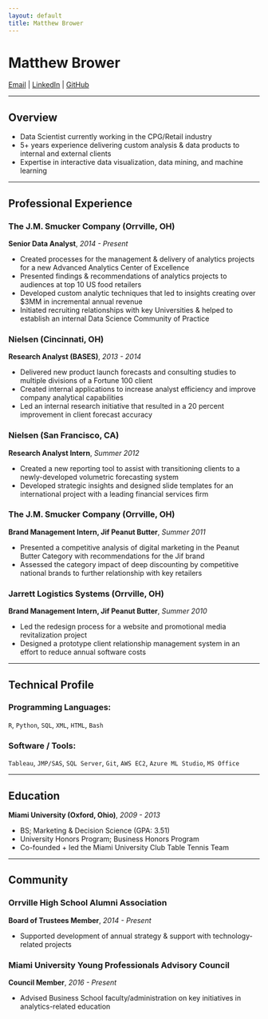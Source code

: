 ```yaml
---
layout: default
title: Matthew Brower
---
```

Matthew Brower
==================
<div id="webaddress">
<a href="mailto:matthew.a.brower@gmail.com">Email</a>
| <a href="https://www.linkedin.com/in/matthewabrower">LinkedIn</a>
| <a href="https://github.com/matthewbrower">GitHub</a>
</div>

---

## Overview
- Data Scientist currently working in the CPG/Retail industry
- 5+ years experience delivering custom analysis & data products to internal and external clients 
- Expertise in interactive data visualization, data mining, and machine learning

***

## Professional Experience

### The J.M. Smucker Company (Orrville, OH)
__Senior Data Analyst__, _2014 - Present_

- Created processes for the management & delivery of analytics projects for a new Advanced Analytics Center of Excellence
- Presented findings & recommendations of analytics projects to audiences at top 10 US food retailers
- Developed custom analytic techniques that led to insights creating over $3MM in incremental annual revenue
- Initiated recruiting relationships with key Universities & helped to establish an internal Data Science Community of Practice

### Nielsen (Cincinnati, OH)
__Research Analyst (BASES)__, _2013 - 2014_

- Delivered new product launch forecasts and consulting studies to multiple divisions of a Fortune 100 client
- Created internal applications to increase analyst efficiency and improve company analytical capabilities
- Led an internal research initiative that resulted in a 20 percent improvement in client forecast accuracy

### Nielsen (San Francisco, CA)
__Research Analyst Intern__, _Summer 2012_

- Created a new reporting tool to assist with transitioning clients to a newly-developed volumetric forecasting system
- Developed strategic insights and designed slide templates for an international project with a leading financial services firm

### The J.M. Smucker Company (Orrville, OH)
__Brand Management Intern, Jif Peanut Butter__, _Summer 2011_

- Presented a competitive analysis of digital marketing in the Peanut Butter Category with recommendations for the Jif brand
- Assessed the category impact of deep discounting by competitive national brands to further relationship with key retailers

### Jarrett Logistics Systems (Orrville, OH)
__Brand Management Intern, Jif Peanut Butter__, _Summer 2010_

- Led the redesign process for a website and promotional media revitalization project
- Designed a prototype client relationship management system in an effort to reduce annual software costs

___

## Technical Profile

### Programming Languages:

`R`, `Python`, `SQL`, `XML`, `HTML`, `Bash`

### Software / Tools:

`Tableau`, `JMP/SAS`, `SQL Server`, `Git`, `AWS EC2`, `Azure ML Studio`, `MS Office`

___

## Education
__Miami University (Oxford, Ohio)__, _2009 - 2013_

- BS; Marketing & Decision Science (GPA: 3.51)
- University Honors Program; Business Honors Program
- Co-founded + led the Miami University Club Table Tennis Team

___

## Community
### Orrville High School Alumni Association
__Board of Trustees Member__, _2014 - Present_

- Supported development of annual strategy & support with technology-related projects

### Miami University Young Professionals Advisory Council
__Council Member__, _2016 - Present_

- Advised Business School faculty/administration on key initiatives in analytics-related education

<!-- ### Footer

Last updated: July 2017 -->

